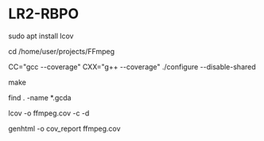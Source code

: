 # LR2-RBPO

sudo apt install lcov

cd /home/user/projects/FFmpeg

CC="gcc --coverage" CXX="g++ --coverage" ./configure --disable-shared

make

find . -name *.gcda

lcov -o ffmpeg.cov -c -d

genhtml -o cov_report ffmpeg.cov
